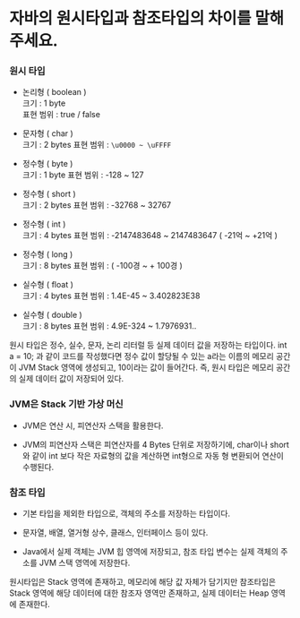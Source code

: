 # 자바의 원시타입과 참조타입의 차이를 말해주세요.

### 원시 타입

- 논리형 ( boolean )<br>
크기 : 1 byte <br>
표현 범위 : true / false

- 문자형 ( char )<br>
크기 : 2 bytes
표현 범위 : `\u0000 ~ \uFFFF`

- 정수형 ( byte )<br>
크기 : 1 byte
표현 범위 : -128 ~ 127

- 정수형 ( short )<br>
크기 : 2 bytes
표현 범위 : -32768 ~ 32767

- 정수형 ( int ) <br>
크기 : 4 bytes
표현 범위 : -2147483648 ~ 2147483647 ( -21억 ~  +21억 )

- 정수형 ( long )<br>
크기 : 8 bytes
표현 범위 : ( -100경 ~  + 100경 )

- 실수형 ( float )<br>
크기 : 4 bytes
표현 범위 : 1.4E-45 ~ 3.402823E38

- 실수형 ( double )<br>
크기 : 8 bytes
표현 범위 : 4.9E-324 ~ 1.7976931..

원시 타입은
정수, 실수, 문자, 논리 리터럴 등
실제 데이터 값을 저장하는 타입이다.
int a = 10; 과 같이 코드를 작성했다면
정수 값이 할당될 수 있는 a라는 이름의 메모리 공간이 JVM Stack 영역에 생성되고,
10이라는 값이 들어간다. 즉, 원시 타입은 메모리 공간의 실제 데이터 값이 저장되어 있다.

### JVM은 Stack 기반 가상 머신
- JVM은 연산 시, 피연산자 스택을 활용한다.

- JVM의 피연산자 스택은 피연산자를 4 Bytes 단위로 저장하기에,
char이나 short와 같이 int 보다 작은 자료형의 값을 계산하면
int형으로 자동 형 변환되어 연산이 수행된다.

  
### 참조 타입
- 기본 타입을 제외한 타입으로, 객체의 주소를 저장하는 타입이다.

- 문자열, 배열, 열거형 상수, 클래스, 인터페이스 등이 있다.

- Java에서 실제 객체는 JVM 힙 영역에 저장되고,
참조 타입 변수는 실제 객체의 주소를 JVM 스택 영역에 저장한다.

원시타입은 Stack 영역에 존재하고, 메모리에 해당 값 자체가 담기지만
참조타입은 Stack 영역에 해당 데이터에 대한 참조자 영역만 존재하고,
실제 데이터는 Heap 영역에 존재한다.